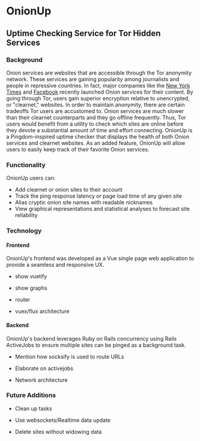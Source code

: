 # OnionUp

## Uptime Checking Service for Tor Hidden Services

### Background

Onion services are websites that are accessible through the Tor anonymity network. These services are gaining popularity among journalists and people in repressive countries. In fact, major companies like the [New York Times](https://www.nytimes3xbfgragh.onion/) and [Facebook](https://facebookcorewwi.onion/) recently launched Onion services for their content. By going through Tor, users gain superior encryption relative to unencrypted, or "clearnet," websites. In order to maintain anonymity, there are certain tradeoffs Tor users are accustomed to. Onion services are much slower than their clearnet counterparts and they go offline frequently. Thus, Tor users would benefit from a utility to check which sites are online before they devote a substantial amount of time and effort connecting. OnionUp is a Pingdom-inspired uptime checker that displays the health of both Onion services and clearnet websites. As an added feature, OnionUp will allow users to easily keep track of their favorite Onion services.

### Functionality

OnionUp users can:
- Add clearnet or onion sites to their account
- Track the ping response latency or page load time of any given site 
- Alias cryptic onion site names with readable nicknames
- View graphical representations and statistical analyses to forecast site reliability

### Technology

#### Frontend 

OnionUp's frontend was developed as a Vue single page web application to provide a seamless and responsive UX. 

- show vuetify

- show graphs 

- router 

- vuex/flux architecture 

#### Backend

OnionUp's backend leverages Ruby on Rails concurrency using Rails ActiveJobs to ensure multiple sites can be pinged as a background task.

- Mention how socksify is used to route URLs

- Elaborate on activejobs 

- Network architecture

### Future Additions

- Clean up tasks 

- Use websockets/Realtime data update

- Delete sites without widowing data 